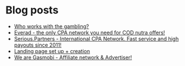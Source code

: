 # Blog posts
<!-- BLOG-POST-LIST:START -->
- [Who works with the gambling?](https://afflift.com/f/threads/who-works-with-the-gambling.10303/)
- [Everad - the only CPA network you need for COD nutra offers!](https://afflift.com/f/threads/everad-the-only-cpa-network-you-need-for-cod-nutra-offers.7700/)
- [Serious.Partners - International CPA Network. Fast service and high payouts since 2011!](https://afflift.com/f/threads/serious-partners-international-cpa-network-fast-service-and-high-payouts-since-2011.10141/)
- [Landing page set up + creation](https://afflift.com/f/threads/landing-page-set-up-creation.10304/)
- [We are Gasmobi - Affiliate network &amp; Advertiser!](https://afflift.com/f/threads/we-are-gasmobi-affiliate-network-advertiser.4621/)
<!-- BLOG-POST-LIST:END -->
